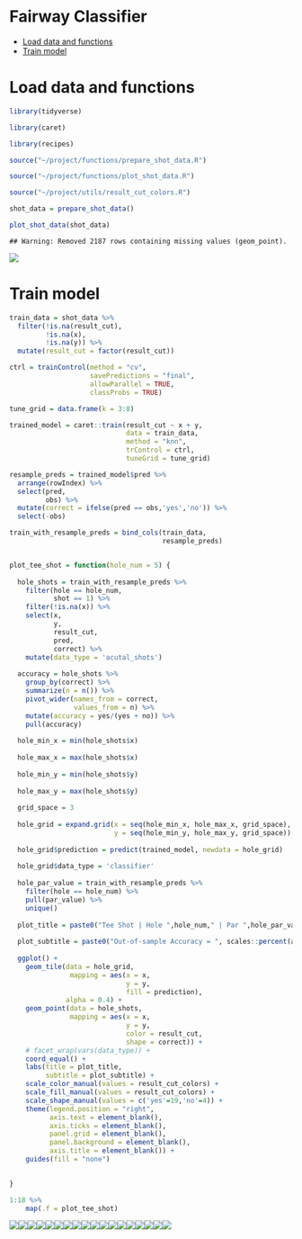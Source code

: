 Fairway Classifier
================

-   [Load data and functions](#load-data-and-functions)
-   [Train model](#train-model)

# Load data and functions

``` r
library(tidyverse)

library(caret)

library(recipes)

source("~/project/functions/prepare_shot_data.R")

source("~/project/functions/plot_shot_data.R")

source("~/project/utils/result_cut_colors.R")

shot_data = prepare_shot_data()

plot_shot_data(shot_data)
```

    ## Warning: Removed 2187 rows containing missing values (geom_point).

![](readme_files/figure-gfm/unnamed-chunk-1-1.png)<!-- -->

# Train model

``` r
train_data = shot_data %>% 
  filter(!is.na(result_cut),
         !is.na(x),
         !is.na(y)) %>% 
  mutate(result_cut = factor(result_cut))

ctrl = trainControl(method = "cv",
                    savePredictions = "final",
                    allowParallel = TRUE,
                    classProbs = TRUE)

tune_grid = data.frame(k = 3:8)

trained_model = caret::train(result_cut ~ x + y,
                             data = train_data,
                             method = "knn",
                             trControl = ctrl,
                             tuneGrid = tune_grid)

resample_preds = trained_model$pred %>% 
  arrange(rowIndex) %>% 
  select(pred,
         obs) %>% 
  mutate(correct = ifelse(pred == obs,'yes','no')) %>% 
  select(-obs)

train_with_resample_preds = bind_cols(train_data,
                                      resample_preds)


plot_tee_shot = function(hole_num = 5) {
  
  hole_shots = train_with_resample_preds %>% 
    filter(hole == hole_num,
           shot == 1) %>% 
    filter(!is.na(x)) %>% 
    select(x,
           y,
           result_cut,
           pred,
           correct) %>% 
    mutate(data_type = 'acutal_shots')
  
  accuracy = hole_shots %>% 
    group_by(correct) %>% 
    summarize(n = n()) %>% 
    pivot_wider(names_from = correct,
                values_from = n) %>% 
    mutate(accuracy = yes/(yes + no)) %>% 
    pull(accuracy)
  
  hole_min_x = min(hole_shots$x)
  
  hole_max_x = max(hole_shots$x)
  
  hole_min_y = min(hole_shots$y)
  
  hole_max_y = max(hole_shots$y)
  
  grid_space = 3
  
  hole_grid = expand.grid(x = seq(hole_min_x, hole_max_x, grid_space),
                          y = seq(hole_min_y, hole_max_y, grid_space))
  
  hole_grid$prediction = predict(trained_model, newdata = hole_grid)
  
  hole_grid$data_type = 'classifier'
  
  hole_par_value = train_with_resample_preds %>% 
    filter(hole == hole_num) %>% 
    pull(par_value) %>% 
    unique()
  
  plot_title = paste0("Tee Shot | Hole ",hole_num," | Par ",hole_par_value)
  
  plot_subtitle = paste0("Out-of-sample Accuracy = ", scales::percent(accuracy))
  
  ggplot() +
    geom_tile(data = hole_grid,
               mapping = aes(x = x,
                             y = y,
                             fill = prediction),
              alpha = 0.4) +
    geom_point(data = hole_shots,
               mapping = aes(x = x,
                             y = y,
                             color = result_cut,
                             shape = correct)) +
    # facet_wrap(vars(data_type)) +
    coord_equal() +
    labs(title = plot_title,
         subtitle = plot_subtitle) +
    scale_color_manual(values = result_cut_colors) +
    scale_fill_manual(values = result_cut_colors) +
    scale_shape_manual(values = c('yes'=19,'no'=4)) + 
    theme(legend.position = "right",
          axis.text = element_blank(),
          axis.ticks = element_blank(),
          panel.grid = element_blank(),
          panel.background = element_blank(),
          axis.title = element_blank()) +
    guides(fill = "none")
  

}

1:18 %>%
    map(.f = plot_tee_shot)
```

![](readme_files/figure-gfm/unnamed-chunk-2-1.png)<!-- -->![](readme_files/figure-gfm/unnamed-chunk-2-2.png)<!-- -->![](readme_files/figure-gfm/unnamed-chunk-2-3.png)<!-- -->![](readme_files/figure-gfm/unnamed-chunk-2-4.png)<!-- -->![](readme_files/figure-gfm/unnamed-chunk-2-5.png)<!-- -->![](readme_files/figure-gfm/unnamed-chunk-2-6.png)<!-- -->![](readme_files/figure-gfm/unnamed-chunk-2-7.png)<!-- -->![](readme_files/figure-gfm/unnamed-chunk-2-8.png)<!-- -->![](readme_files/figure-gfm/unnamed-chunk-2-9.png)<!-- -->![](readme_files/figure-gfm/unnamed-chunk-2-10.png)<!-- -->![](readme_files/figure-gfm/unnamed-chunk-2-11.png)<!-- -->![](readme_files/figure-gfm/unnamed-chunk-2-12.png)<!-- -->![](readme_files/figure-gfm/unnamed-chunk-2-13.png)<!-- -->![](readme_files/figure-gfm/unnamed-chunk-2-14.png)<!-- -->![](readme_files/figure-gfm/unnamed-chunk-2-15.png)<!-- -->![](readme_files/figure-gfm/unnamed-chunk-2-16.png)<!-- -->![](readme_files/figure-gfm/unnamed-chunk-2-17.png)<!-- -->![](readme_files/figure-gfm/unnamed-chunk-2-18.png)<!-- -->
